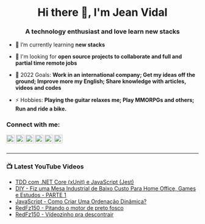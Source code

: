 <h1 align="center">Hi there 👋, I'm Jean Vidal</h1>
<h3 align="center">A technology enthusiast and love learn new stacks</h3>

- 🌱 I’m currently learning **new stacks**

- 👯 I'm looking for **open source projects to collaborate and full and partial time remote jobs**

- 🥅 2022 Goals: **Work in an international company; Get my ideas off the ground; Improve more my English; Share knowledge with articles, videos and codes**

- ⚡ Hobbies: **Playing the guitar relaxes me; Play MMORPGs and others; Run and ride a bike.**

### Connect with me:

[<img align="left" alt="JVidalN | CodePen" width="22px" src="https://cdn.jsdelivr.net/npm/simple-icons@3.0.1/icons/codepen.svg" />][codepen]
[<img align="left" alt="JVidalN | Twitter" width="22px" src="https://cdn.jsdelivr.net/npm/simple-icons@3.0.1/icons/twitter.svg" />][twitter]
[<img align="left" alt="JVidalN | LinkedIn" width="22px" src="https://cdn.jsdelivr.net/npm/simple-icons@3.0.1/icons/linkedin.svg" />][linkedin]
[<img align="left" alt="JVidalN | LinkedIn" width="22px" src="https://cdn.jsdelivr.net/npm/simple-icons@3.0.1/icons/stackoverflow.svg" />][stackoverflow]
[<img align="left" alt="JVidalN | Instagram" width="22px" src="https://cdn.jsdelivr.net/npm/simple-icons@3.0.1/icons/instagram.svg" />][instagram]
[<img align="left" alt="JVidalN | YouTube" width="22px" src="https://cdn.jsdelivr.net/npm/simple-icons@3.0.1/icons/youtube.svg" />][youtube]

<br />
<br />

---

### 📺 Latest YouTube Videos

<!-- YOUTUBE:START -->
- [TDD com .NET Core (xUnit) e JavaScript (Jest)](https://www.youtube.com/watch?v=g0rL1Vpd8fU)
- [DIY - Fiz uma Mesa Industrial de Baixo Custo Para Home Office, Games e Estudos - PARTE 1](https://www.youtube.com/watch?v=oWXYKGIJE_o)
- [JavaScript - Como Criar Uma Ordenação Dinâmica?](https://www.youtube.com/watch?v=jjDJ4ueEZZE)
- [RedFz150 - Pitando o motor de preto fosco](https://www.youtube.com/watch?v=D6P39WSFLrc)
- [RedFz150 - Vídeozinho pra descontrair](https://www.youtube.com/watch?v=c8Tuj-RFQwE)
<!-- YOUTUBE:END -->

[twitter]: https://twitter.com/JVidalN
[codepen]: https://codepen.io/jvidaln
[stackoverflow]: https://stackoverflow.com/users/5854978
[youtube]: https://youtube.com/jvidalnunes
[instagram]: https://instagram.com/JVidalN
[linkedin]: https://linkedin.com/in/jvidalnunes
[repos]: https://github.com/JVidalN?tab=repositories
